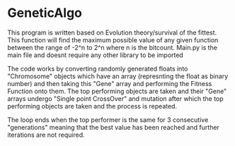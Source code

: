 # GeneticAlgo
This program is written based on Evolution theory/survival of the fittest.
This function will find the maximum possible value of any given function between the range of -2^n to 2^n where n is the bitcount.
Main.py is the main file and doesnt require any other library to be imported


The code works by converting randomly generated floats into "Chromosome" objects which have an array (represnting the float as binary number) and then taking this "Gene" array
and performing the Fitness Function onto them. The top performing objects are taken and their "Gene" arrays undergo "Single point CrossOver" and mutation after which the top performing
objects are taken and the process is repeated.

The loop ends when the top performer is the same for 3 consecutive "generations" meaning that the best value has been reached and further iterations are not required.
